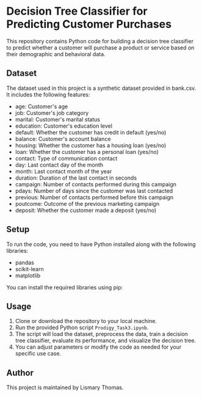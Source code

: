# Decision Tree Classifier for Predicting Customer Purchases

This repository contains Python code for building a decision tree classifier to predict whether a customer will purchase a product or service based on their demographic and behavioral data.

## Dataset
The dataset used in this project is a synthetic dataset provided in bank.csv. It includes the following features:
- age: Customer's age
- job: Customer's job category
- marital: Customer's marital status
- education: Customer's education level
- default: Whether the customer has credit in default (yes/no)
- balance: Customer's account balance
- housing: Whether the customer has a housing loan (yes/no)
- loan: Whether the customer has a personal loan (yes/no)
- contact: Type of communication contact
- day: Last contact day of the month
- month: Last contact month of the year
- duration: Duration of the last contact in seconds
- campaign: Number of contacts performed during this campaign
- pdays: Number of days since the customer was last contacted
- previous: Number of contacts performed before this campaign
- poutcome: Outcome of the previous marketing campaign
- deposit: Whether the customer made a deposit (yes/no)

## Setup
To run the code, you need to have Python installed along with the following libraries:
- pandas
- scikit-learn
- matplotlib

You can install the required libraries using pip:

## Usage
1. Clone or download the repository to your local machine.
2. Run the provided Python script `Prodigy_Task3.ipynb`.
3. The script will load the dataset, preprocess the data, train a decision tree classifier, evaluate its performance, and visualize the decision tree.
4. You can adjust parameters or modify the code as needed for your specific use case.

## Author
This project is maintained by Lismary Thomas.


